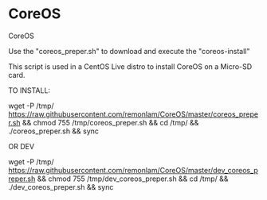 # CoreOS
CoreOS

Use the "coreos_preper.sh" to download and execute the "coreos-install"

This script is used in a CentOS Live distro to install CoreOS on a Micro-SD card.

TO INSTALL:

wget -P /tmp/ https://raw.githubusercontent.com/remonlam/CoreOS/master/coreos_preper.sh && chmod 755 /tmp/coreos_preper.sh && cd /tmp/ && ./coreos_preper.sh && sync

OR DEV

wget -P /tmp/ https://raw.githubusercontent.com/remonlam/CoreOS/master/dev_coreos_preper.sh && chmod 755 /tmp/dev_coreos_preper.sh && cd /tmp/ && ./dev_coreos_preper.sh && sync
